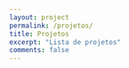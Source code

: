 ```yaml
---
layout: project
permalink: /projetos/
title: Projetos
excerpt: "Lista de projetos"
comments: false
---
```

